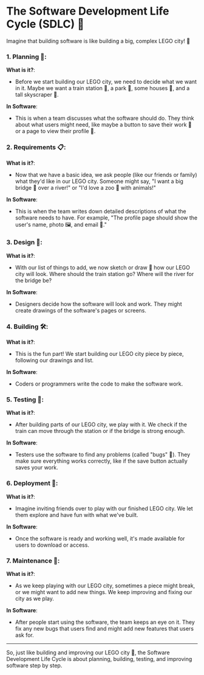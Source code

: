 # The Software Development Life Cycle (SDLC) 🔄

Imagine that building software is like building a big, complex LEGO city! 🌆

### 1. **Planning** 📝:

**What is it?**: 
- Before we start building our LEGO city, we need to decide what we want in it. Maybe we want a train station 🚉, a park 🌳, some houses 🏡, and a tall skyscraper 🏢.

**In Software**: 
- This is when a team discusses what the software should do. They think about what users might need, like maybe a button to save their work 💾 or a page to view their profile 👤.

### 2. **Requirements** 📋:

**What is it?**: 
- Now that we have a basic idea, we ask people (like our friends or family) what they'd like in our LEGO city. Someone might say, "I want a big bridge 🌉 over a river!" or "I'd love a zoo 🦁 with animals!"

**In Software**: 
- This is when the team writes down detailed descriptions of what the software needs to have. For example, "The profile page should show the user's name, photo 🖼️, and email 📧."

### 3. **Design** 🎨:

**What is it?**: 
- With our list of things to add, we now sketch or draw 📐 how our LEGO city will look. Where should the train station go? Where will the river for the bridge be?

**In Software**: 
- Designers decide how the software will look and work. They might create drawings of the software's pages or screens.

### 4. **Building** 🛠️:

**What is it?**: 
- This is the fun part! We start building our LEGO city piece by piece, following our drawings and list.

**In Software**: 
- Coders or programmers write the code to make the software work.

### 5. **Testing** 🧪:

**What is it?**: 
- After building parts of our LEGO city, we play with it. We check if the train can move through the station or if the bridge is strong enough.

**In Software**: 
- Testers use the software to find any problems (called "bugs" 🐞). They make sure everything works correctly, like if the save button actually saves your work.

### 6. **Deployment** 🚀:

**What is it?**: 
- Imagine inviting friends over to play with our finished LEGO city. We let them explore and have fun with what we've built.

**In Software**: 
- Once the software is ready and working well, it's made available for users to download or access.

### 7. **Maintenance** 🔧:

**What is it?**: 
- As we keep playing with our LEGO city, sometimes a piece might break, or we might want to add new things. We keep improving and fixing our city as we play.

**In Software**: 
- After people start using the software, the team keeps an eye on it. They fix any new bugs that users find and might add new features that users ask for.

---

So, just like building and improving our LEGO city 🌆, the Software Development Life Cycle is about planning, building, testing, and improving software step by step.
